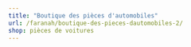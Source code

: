 ```yaml
---
title: "Boutique des pièces d'automobiles"
url: /faranah/boutique-des-pieces-dautomobiles-2/
shop: pièces de voitures
---
```

